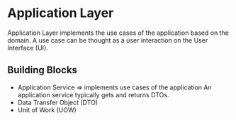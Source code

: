 ﻿# Application Layer

Application Layer implements the use cases of the application based on the domain. A use case can be thought
as a user interaction on the User Interface (UI).

## Building Blocks

* Application Service => implements use cases of the application An application service typically gets and returns DTOs.
* Data Transfer Object (DTO)
* Unit of Work (UOW)
